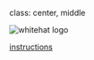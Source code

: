 class: center, middle

![whitehat logo](https://miro.medium.com/proxy/1*u_Kx1y0Szj_JtpVJ2Ssm-w.png)

[instructions](https://github.com/gnab/remark/wiki/Markdown#slide-properties)